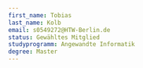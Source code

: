 ```yaml
---
first_name: Tobias 
last_name: Kolb
email: s0549272@HTW-Berlin.de
status: Gewähltes Mitglied
studyprogramm: Angewandte Informatik
degree: Master
---
```


